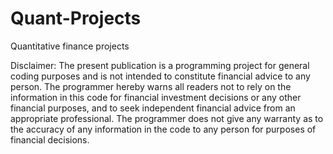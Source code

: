 # Quant-Projects

Quantitative finance projects 

Disclaimer: The present publication is a programming project for general coding purposes and is not intended to constitute financial advice to any person. The programmer hereby warns all readers not to rely on the information in this code for financial investment decisions or any other financial purposes, and to seek independent financial advice from an appropriate professional. The programmer does not give any warranty as to the accuracy of any information in the code to any person for purposes of financial decisions.
